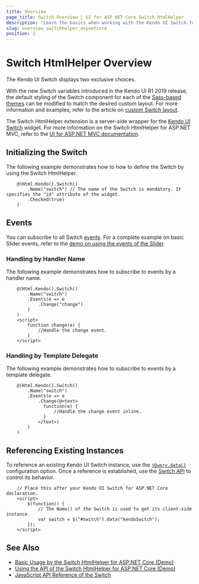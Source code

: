 ```yaml
---
title: Overview
page_title: Switch Overview | UI for ASP.NET Core Switch HtmlHelper
description: "Learn the basics when working with the Kendo UI Switch for ASP.NET Core (MVC 6 or ASP.NET Core MVC)."
slug: overview_switchhelper_aspnetcore
position: 1
---
```


# Switch HtmlHelper Overview

The Kendo UI Switch displays two exclusive choices.

With the new Switch variables introduced in the Kendo UI R1 2019 release, the default styling of the Switch component for each of the [Sass-based themes](https://docs.telerik.com/kendo-ui/styles-and-layout/sass-themes) can be modified to match the desired custom layout. For more information and examples, refer to the article on [custom Switch layout](https://github.com/telerik/kendo-themes/wiki/Change-the-Switch-Layout).

The Switch HtmlHelper extension is a server-side wrapper for the [Kendo UI Switch](https://demos.telerik.com/kendo-ui/switch/index) widget. For more information on the Switch HtmlHelper for ASP.NET MVC, refer to the [UI for ASP.NET MVC documentation](https://docs.telerik.com/aspnet-mvc/helpers/switch/overview).

## Initializing the Switch

The following example demonstrates how to how to define the Switch by using the Switch HtmlHelper.

```
    @(Html.Kendo().Switch()
        .Name("switch") // The name of the Switch is mandatory. It specifies the "id" attribute of the widget.
        .Checked(true)
    )
```

## Events

You can subscribe to all Switch [events](https://docs.telerik.com/kendo-ui/api/javascript/ui/switch#events). For a complete example on basic Slider events, refer to the [demo on using the events of the Slider](https://demos.telerik.com/aspnet-core/switch/events).

### Handling by Handler Name

The following example demonstrates how to subscribe to events by a handler name.

```
    @(Html.Kendo().Switch()
        .Name("switch")
        .Events(e => e
            .Change("change")
        )
    )
    <script>
        function change(e) {
            //Handle the change event.
        }
    </script>
```

### Handling by Template Delegate

The following example demonstrates how to subscribe to events by a template delegate.

```
    @(Html.Kendo().Switch()
        .Name("switch")
        .Events(e => e
            .Change(@<text>
              function(e) {
                  //Handle the change event inline.
              }
            </text>)
        )
    )
```

## Referencing Existing Instances

To reference an existing Kendo UI Switch instance, use the [`jQuery.data()`](https://api.jquery.com/jQuery.data/) configuration option. Once a reference is established, use the [Switch API](https://docs.telerik.com/kendo-ui/api/javascript/ui/switch) to control its behavior.

```
    // Place this after your Kendo UI Switch for ASP.NET Core declaration.
    <script>
        $(function() {
            // The Name() of the Switch is used to get its client-side instance.
            var switch = $("#switch").data("kendoSwitch");
        });
    </script>
```

## See Also

* [Basic Usage by the Switch HtmlHelper for ASP.NET Core (Demo)](https://demos.telerik.com/aspnet-core/switch)
* [Using the API of the Switch HtmlHelper for ASP.NET Core (Demo)](https://demos.telerik.com/aspnet-core/switch/api)
* [JavaScript API Reference of the Switch](http://docs.telerik.com/kendo-ui/api/javascript/ui/switch)
